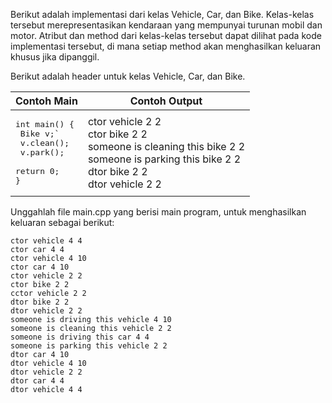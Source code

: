 Berikut adalah implementasi dari kelas Vehicle, Car, dan Bike. Kelas-kelas tersebut merepresentasikan kendaraan yang mempunyai turunan mobil dan motor. Atribut dan method dari kelas-kelas tersebut dapat dilihat pada kode implementasi tersebut, di mana setiap method akan menghasilkan keluaran khusus jika dipanggil.

Berikut adalah header untuk kelas Vehicle, Car, dan Bike.

| Contoh Main | Contoh Output |
| ------ | ------ |
|<pre>int main() {<br>  Bike v;`<br>  v.clean();<br>  v.park();<br>  return 0;<br>}</pre>|ctor vehicle 2 2<br>ctor bike 2 2<br>someone is cleaning this bike 2 2<br>someone is parking this bike 2 2<br>dtor bike 2 2<br>dtor vehicle 2 2|

Unggahlah file main.cpp yang berisi main program, untuk menghasilkan keluaran sebagai berikut:
```
ctor vehicle 4 4
ctor car 4 4
ctor vehicle 4 10
ctor car 4 10
ctor vehicle 2 2
ctor bike 2 2
cctor vehicle 2 2
dtor bike 2 2
dtor vehicle 2 2
someone is driving this vehicle 4 10
someone is cleaning this vehicle 2 2
someone is driving this car 4 4
someone is parking this vehicle 2 2
dtor car 4 10
dtor vehicle 4 10
dtor vehicle 2 2
dtor car 4 4
dtor vehicle 4 4
```